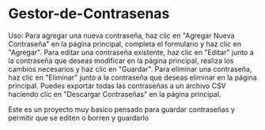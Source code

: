 # Gestor-de-Contrasenas

Uso:
Para agregar una nueva contraseña, haz clic en "Agregar Nueva Contraseña" en la página principal, completa el formulario y haz clic en "Agregar".
Para editar una contraseña existente, haz clic en "Editar" junto a la contraseña que deseas modificar en la página principal, realiza los cambios necesarios y haz clic en "Guardar".
Para eliminar una contraseña, haz clic en "Eliminar" junto a la contraseña que deseas eliminar en la página principal.
Puedes exportar todas las contraseñas a un archivo CSV haciendo clic en "Descargar Contraseñas" en la página principal.

Este es un proyecto muy basico pensado para guardar contraseñas y permitir que se editen o borren y guardarlo
